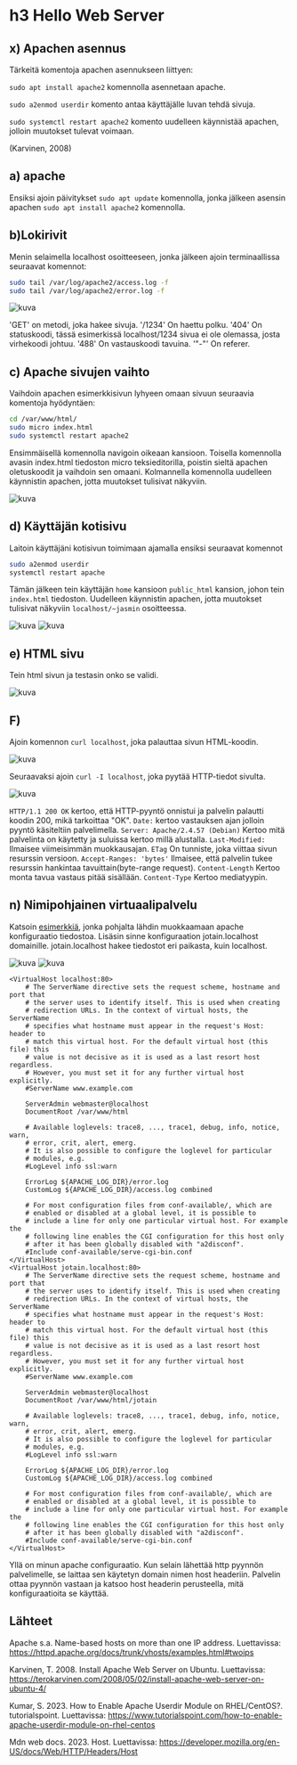 # h3 Hello Web Server
## x) Apachen asennus
Tärkeitä komentoja apachen asennukseen liittyen:

`sudo apt install apache2` komennolla asennetaan apache.

`sudo a2enmod userdir` komento antaa käyttäjälle luvan tehdä sivuja.

`sudo systemctl restart apache2` komento uudelleen käynnistää apachen, jolloin muutokset tulevat voimaan.

(Karvinen, 2008)

## a) apache
Ensiksi ajoin päivitykset `sudo apt update` komennolla, jonka jälkeen asensin apachen `sudo apt install apache2` komennolla.

## b)Lokirivit
Menin selaimella localhost osoitteeseen, jonka jälkeen ajoin terminaallissa seuraavat komennot:
```bash
sudo tail /var/log/apache2/access.log -f
sudo tail /var/log/apache2/error.log -f
```
![kuva](images/h3/h3_2.png)

'GET' on metodi, joka hakee sivuja. '/1234' On haettu polku. '404' On statuskoodi, tässä esimerkissä localhost/1234 sivua ei ole olemassa, josta virhekoodi johtuu. '488' On vastauskoodi tavuina. '"-"' On referer.    



## c) Apache sivujen vaihto
Vaihdoin apachen esimerkkisivun lyhyeen omaan sivuun seuraavia komentoja hyödyntäen:
```bash
cd /var/www/html/
sudo micro index.html
sudo systemctl restart apache2
```
Ensimmäisellä komennolla navigoin oikeaan kansioon. Toisella komennolla avasin index.html tiedoston micro teksieditorilla, poistin sieltä apachen oletuskoodit  ja vaihdoin sen omaani. Kolmannella komennolla uudelleen käynnistin apachen, jotta muutokset tulisivat näkyviin. 

![kuva](images/h3/h3_3.png)

## d) Käyttäjän kotisivu
Laitoin käyttäjäni kotisivun toimimaan ajamalla ensiksi seuraavat komennot 
```bash
sudo a2enmod userdir
systemctl restart apache
```
Tämän jälkeen tein käyttäjän `home` kansioon `public_html` kansion, johon tein `index.html` tiedoston. Uudelleen käynnistin apachen, jotta muutokset tulisivat näkyviin `localhost/~jasmin` osoitteessa. 

![kuva](images/h3/h3_5.png)
![kuva](images/h3/h3_4.png)

## e) HTML sivu
Tein html sivun ja testasin onko se validi. 

![kuva](images/h3/h3_8.png)

## F)
Ajoin komennon `curl localhost`, joka palauttaa sivun HTML-koodin. 

![kuva](images/h3/h3_6.png)

Seuraavaksi ajoin `curl -I localhost`, joka pyytää HTTP-tiedot sivulta. 

![kuva](images/h3/h3_7.png)

`HTTP/1.1 200 OK` kertoo, että HTTP-pyyntö onnistui ja palvelin palautti koodin 200, mikä tarkoittaa "OK".
`Date:` kertoo vastauksen ajan jolloin pyyntö käsiteltiin palvelimella. 
`Server: Apache/2.4.57 (Debian)` Kertoo mitä palvelinta on käytetty ja suluissa kertoo millä alustalla. 
`Last-Modified:` Ilmaisee viimeisimmän muokkausajan.
`ETag` On tunniste, joka viittaa sivun resurssin versioon.
`Accept-Ranges: 'bytes'` Ilmaisee, että palvelin tukee resurssin hankintaa tavuittain(byte-range request).
`Content-Length` Kertoo monta tavua vastaus pitää sisällään.
`Content-Type` Kertoo mediatyypin.

## n) Nimipohjainen virtuaalipalvelu
Katsoin [esimerkkiä](https://httpd.apache.org/docs/trunk/vhosts/examples.html#twoips), jonka pohjalta lähdin muokkaamaan apache konfiguraatio tiedostoa. Lisäsin sinne konfiguraation jotain.localhost domainille. jotain.localhost hakee tiedostot eri paikasta, kuin localhost.

![kuva](images/h3/h3_9.png)
![kuva](images/h3/h3_10.png)

```
<VirtualHost localhost:80>
	# The ServerName directive sets the request scheme, hostname and port that
	# the server uses to identify itself. This is used when creating
	# redirection URLs. In the context of virtual hosts, the ServerName
	# specifies what hostname must appear in the request's Host: header to
	# match this virtual host. For the default virtual host (this file) this
	# value is not decisive as it is used as a last resort host regardless.
	# However, you must set it for any further virtual host explicitly.
	#ServerName www.example.com

	ServerAdmin webmaster@localhost
	DocumentRoot /var/www/html

	# Available loglevels: trace8, ..., trace1, debug, info, notice, warn,
	# error, crit, alert, emerg.
	# It is also possible to configure the loglevel for particular
	# modules, e.g.
	#LogLevel info ssl:warn

	ErrorLog ${APACHE_LOG_DIR}/error.log
	CustomLog ${APACHE_LOG_DIR}/access.log combined

	# For most configuration files from conf-available/, which are
	# enabled or disabled at a global level, it is possible to
	# include a line for only one particular virtual host. For example the
	# following line enables the CGI configuration for this host only
	# after it has been globally disabled with "a2disconf".
	#Include conf-available/serve-cgi-bin.conf
</VirtualHost>
<VirtualHost jotain.localhost:80>
	# The ServerName directive sets the request scheme, hostname and port that
	# the server uses to identify itself. This is used when creating
	# redirection URLs. In the context of virtual hosts, the ServerName
	# specifies what hostname must appear in the request's Host: header to
	# match this virtual host. For the default virtual host (this file) this
	# value is not decisive as it is used as a last resort host regardless.
	# However, you must set it for any further virtual host explicitly.
	#ServerName www.example.com

	ServerAdmin webmaster@localhost
	DocumentRoot /var/www/html/jotain

	# Available loglevels: trace8, ..., trace1, debug, info, notice, warn,
	# error, crit, alert, emerg.
	# It is also possible to configure the loglevel for particular
	# modules, e.g.
	#LogLevel info ssl:warn

	ErrorLog ${APACHE_LOG_DIR}/error.log
	CustomLog ${APACHE_LOG_DIR}/access.log combined

	# For most configuration files from conf-available/, which are
	# enabled or disabled at a global level, it is possible to
	# include a line for only one particular virtual host. For example the
	# following line enables the CGI configuration for this host only
	# after it has been globally disabled with "a2disconf".
	#Include conf-available/serve-cgi-bin.conf
</VirtualHost>

```
Yllä on minun apache configuraatio. 
Kun selain lähettää http pyynnön palvelimelle, se laittaa sen käytetyn domain nimen host headeriin. Palvelin ottaa pyynnön vastaan ja katsoo host headerin perusteella, mitä konfiguraatioita se käyttää. 

## Lähteet
Apache s.a. Name-based hosts on more than one IP address. Luettavissa: https://httpd.apache.org/docs/trunk/vhosts/examples.html#twoips

Karvinen, T. 2008. Install Apache Web Server on Ubuntu. Luettavissa: https://terokarvinen.com/2008/05/02/install-apache-web-server-on-ubuntu-4/

Kumar, S. 2023. How to Enable Apache Userdir Module on RHEL/CentOS?. tutorialspoint. Luettavissa: https://www.tutorialspoint.com/how-to-enable-apache-userdir-module-on-rhel-centos

Mdn web docs. 2023. Host. Luettavissa: https://developer.mozilla.org/en-US/docs/Web/HTTP/Headers/Host





